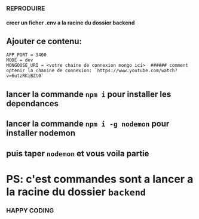 ### REPRODUIRE

#### creer un ficher .env a la racine du dossier backend

## Ajouter ce contenu: 

	APP_PORT = 3400
	MODE = dev
	MONGOOSE_URI = <votre chaine de connexion mongo ici>  ###### comment optenir la chanine de connexion: `https://www.youtube.com/watch?v=6utzRKiBZt0`

## lancer la commande `npm i` pour installer les dependances
## lancer la commande `npm i -g nodemon` pour installer nodemon 
## puis taper `nodemon` et vous voila partie


# PS: c'est commandes sont a lancer a la racine du dossier `backend`
	
	
	
	
	
### HAPPY CODING
		


    
